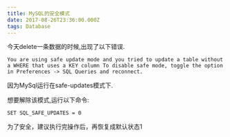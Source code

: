 ```yaml
---
title: MySQL的安全模式
date: 2017-08-26T23:36:00.000Z
tags: Database
---
```


今天delete一条数据的时候,出现了以下错误.
```
You are using safe update mode and you tried to update a table without a WHERE that uses a KEY column To disable safe mode, toggle the option in Preferences -> SQL Queries and reconnect.
```

因为MySql运行在safe-updates模式下.

想要解除该模式,运行以下命令:

```
SET SQL_SAFE_UPDATES = 0
```

为了安全，建议执行完操作后，再恢复成默认状态1